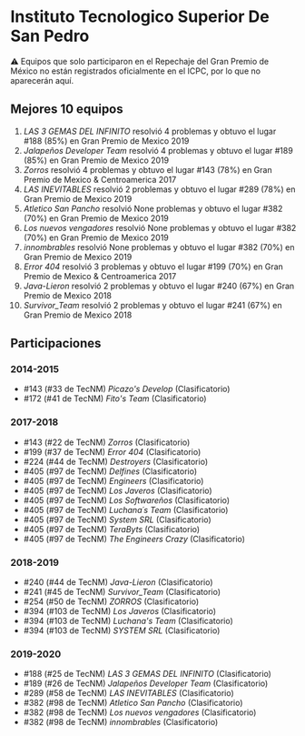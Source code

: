 # Instituto Tecnologico Superior De San Pedro

:warning: Equipos que solo participaron en el Repechaje del Gran Premio de México no están registrados oficialmente en el ICPC, por lo que no aparecerán aquí.

## Mejores 10 equipos

1. _LAS 3 GEMAS DEL INFINITO_ resolvió 4 problemas y obtuvo el lugar #188 (85%) en Gran Premio de Mexico 2019
1. _Jalapeños Developer Team_ resolvió 4 problemas y obtuvo el lugar #189 (85%) en Gran Premio de Mexico 2019
1. _Zorros_ resolvió 4 problemas y obtuvo el lugar #143 (78%) en Gran Premio de Mexico & Centroamerica 2017
1. _LAS INEVITABLES_ resolvió 2 problemas y obtuvo el lugar #289 (78%) en Gran Premio de Mexico 2019
1. _Atletico San Pancho_ resolvió None problemas y obtuvo el lugar #382 (70%) en Gran Premio de Mexico 2019
1. _Los nuevos vengadores_ resolvió None problemas y obtuvo el lugar #382 (70%) en Gran Premio de Mexico 2019
1. _innombrables_ resolvió None problemas y obtuvo el lugar #382 (70%) en Gran Premio de Mexico 2019
1. _Error 404_ resolvió 3 problemas y obtuvo el lugar #199 (70%) en Gran Premio de Mexico & Centroamerica 2017
1. _Java-Lieron_ resolvió 2 problemas y obtuvo el lugar #240 (67%) en Gran Premio de Mexico 2018
1. _Survivor_Team_ resolvió 2 problemas y obtuvo el lugar #241 (67%) en Gran Premio de Mexico 2018

## Participaciones

### 2014-2015

- #143 (#33 de TecNM) _Picazo's Develop_ (Clasificatorio)
- #172 (#41 de TecNM) _Fito's Team_ (Clasificatorio)

### 2017-2018

- #143 (#22 de TecNM) _Zorros_ (Clasificatorio)
- #199 (#37 de TecNM) _Error 404_ (Clasificatorio)
- #224 (#44 de TecNM) _Destroyers_ (Clasificatorio)
- #405 (#97 de TecNM) _Delfines_ (Clasificatorio)
- #405 (#97 de TecNM) _Engineers_ (Clasificatorio)
- #405 (#97 de TecNM) _Los Javeros_ (Clasificatorio)
- #405 (#97 de TecNM) _Los Softwareños_ (Clasificatorio)
- #405 (#97 de TecNM) _Luchana´s Team_ (Clasificatorio)
- #405 (#97 de TecNM) _System SRL_ (Clasificatorio)
- #405 (#97 de TecNM) _TeraByts_ (Clasificatorio)
- #405 (#97 de TecNM) _The Engineers Crazy_ (Clasificatorio)

### 2018-2019

- #240 (#44 de TecNM) _Java-Lieron_ (Clasificatorio)
- #241 (#45 de TecNM) _Survivor_Team_ (Clasificatorio)
- #254 (#50 de TecNM) _ZORROS_ (Clasificatorio)
- #394 (#103 de TecNM) _Los Javeros_ (Clasificatorio)
- #394 (#103 de TecNM) _Luchana's Team_ (Clasificatorio)
- #394 (#103 de TecNM) _SYSTEM SRL_ (Clasificatorio)

### 2019-2020

- #188 (#25 de TecNM) _LAS 3 GEMAS DEL INFINITO_ (Clasificatorio)
- #189 (#26 de TecNM) _Jalapeños Developer Team_ (Clasificatorio)
- #289 (#58 de TecNM) _LAS INEVITABLES_ (Clasificatorio)
- #382 (#98 de TecNM) _Atletico San Pancho_ (Clasificatorio)
- #382 (#98 de TecNM) _Los nuevos vengadores_ (Clasificatorio)
- #382 (#98 de TecNM) _innombrables_ (Clasificatorio)



